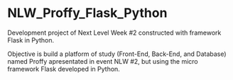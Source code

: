 # NLW_Proffy_Flask_Python
Development project of Next Level Week #2 constructed with framework Flask in Python.

Objective is build a platform of study (Front-End, Back-End, and Database) named Proffy apresentated in event NLW #2, but using the micro framework Flask developed in Python.